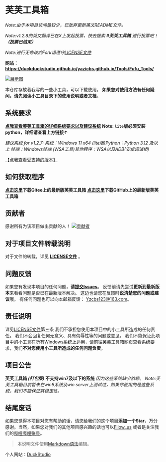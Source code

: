# 芙芙工具箱

*Note:由于本项目访问量较少，已放弃更新英文README文件。*

*Note:v1.2.8的英文翻译已在X上发起投票，快去搜索 **#芙芙工具箱** 进行投票吧！**（投票已结束）***

*Note:进行无修改的Fork请遵守[LICENSE文件](https://github.com/DuckDuckStudio/Fufu_Tools/blob/main/LICENSE)*

**网站：https://duckduckstudio.github.io/yazicbs.github.io/Tools/Fufu_Tools/**

[![展示图](https://duckduckstudio.github.io/yazicbs.github.io/Tools/Fufu_Tools/photos/展示图.png "Fufu Tools")](https://duckduckstudio.github.io/yazicbs.github.io/Tools/Fufu_Tools/)

本仓库存放着我写的一些小工具，可以下载使用。
**如果您对使用方法有任何疑问，请先阅读小工具目录下的使用说明或者文档**。

## 系统要求

**[点我查看芙芙工具箱的详细系统要求以及建议系统](https://duckduckstudio.github.io/yazicbs.github.io/Tools/Fufu_Tools/minimum/)**
**Note: `lite`版必须安装python，详细请查看上方链接↑**

*建议系统 for v1.2.7:*
*系统：Windows 11 x64*
*(lite版)Python：Python 3.12 及以上*
*终端：Windows终端*
*(WSA工具)其他程序：WSA以及ADB(安卓调试桥)*

[【点我查看受支持的版本】](https://github.com/DuckDuckStudio/Fufu_Tools/blob/main/SECURITY.md)

## 如何获取程序

**[点击这里](https://gitee.com/duckstudio/fufu-tools/releases/)下载Gitee上的最新版芙芙工具箱**
**[点击这里](https://github.com/DuckDuckStudio/Fufu_Tools/releases)下载GitHub上的最新版芙芙工具箱**

## 贡献者

感谢所有为该项目做出贡献的人！
[![贡献者](https://img.shields.io/github/contributors/DuckDuckStudio/Fufu_Tools)](https://github.com/DuckDuckStudio/Fufu_Tools/graphs/contributors)

## 对于项目文件转载说明

对于文件的转载，详见 **[LICENSE文件](https://github.com/DuckDuckStudio/Fufu_Tools/blob/main/LICENSE)** 。

## 问题反馈

如果您有发现本项目的任何问题，**请[提交Issues](https://github.com/DuckDuckStudio/Fufu_Tools/issues)**。
反馈前请先尝试**更新到最新版本**来看看问题是否已在最新版本解决。
这边也请您在反馈时**说清楚您的问题或建议**哦。
有任何问题也可以向本邮箱反馈：
<Yzcbs123@163.com>。

## 责任说明

详见[LICENSE文件](https://github.com/DuckDuckstudio/Fufu_Tools/blob/main/LICENSE)第三条
我们不承担您使用本项目中的小工具所造成的任何责任。
我们不会回复任何无意义、具有侮辱性等的问题或意见。
我们不能保证此项目中的小工具在所有Windows系统上适用，请前往芙芙工具箱网页查看系统要求，我们**不对您使用小工具所造成的任何问题负责**。

## 项目公告 

**芙芙工具箱 *(打包版)* 不支持win7及以下的系统** *因为这些系统缺少依赖。*
*Note:芙芙工具箱目前暂未在win8系统及win server上测试过，如果你使用的是这些系统，我们不能保证其稳定性。*

## 结尾废话

如果您觉得本项目对您有帮助的话，请您给我们的这个项目**添加一个Star**，万分感谢。当然，如果您对我们的其他项目感兴趣的话也可以[Fllow_us](https://github.com/DuckDuckStudio/) 或者是关注我们的[哔哩哔哩账号](https://space.bilibili.com/2054654702)。

> 本说明文件使用[Markdown语法](https://markdown.com.cn/basic-syntax/)编辑。

个人网站：[DuckStudio](https://duckduckstudio.github.io/yazicbs.github.io/)
